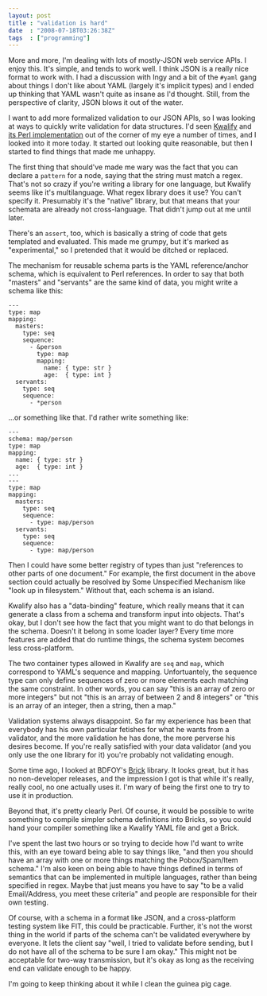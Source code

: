 ```yaml
---
layout: post
title : "validation is hard"
date  : "2008-07-18T03:26:38Z"
tags  : ["programming"]
---
```

More and more, I'm dealing with lots of mostly-JSON web service APIs.  I enjoy
this.  It's simple, and tends to work well.  I think JSON is a really nice
format to work with.  I had a discussion with Ingy and a bit of the `#yaml`
gang about things I don't like about YAML (largely it's implicit types) and I
ended up thinking that YAML wasn't quite as insane as I'd thought.  Still, from
the perspective of clarity, JSON blows it out of the water.

I want to add more formalized validation to our JSON APIs, so I was looking at
ways to quickly write validation for data structures.  I'd seen
[Kwalify](http://www.kuwata-lab.com/kwalify/) and [its Perl
implementation](http://search.cpan.org/dist/Kwalify) out of the corner of my
eye a number of times, and I looked into it more today.  It started out looking
quite reasonable, but then I started to find things that made me unhappy.

The first thing that should've made me wary was the fact that you can declare a
`pattern` for a node, saying that the string must match a regex.  That's not so
crazy if you're writing a library for one language, but Kwalify seems like it's
multilanguage.  What regex library does it use?  You can't specify it.
Presumably it's the "native" library, but that means that your schemata are
already not cross-language.  That didn't jump out at me until later.

There's an `assert`, too, which is basically a string of code that gets
templated and evaluated.  This made me grumpy, but it's marked as
"experimental," so I pretended that it would be ditched or replaced.

The mechanism for reusable schema parts is the YAML reference/anchor schema,
which is equivalent to Perl references.  In order to say that both "masters"
and "servants" are the same kind of data, you might write a schema like this:

    ---
    type: map
    mapping:
      masters:
        type: seq
        sequence:
          - &person
            type: map
            mapping:
              name: { type: str }
              age:  { type: int }
      servants:
        type: seq
        sequence:
          - *person

...or something like that.  I'd rather write something like:

    ---
    schema: map/person
    type: map
    mapping:
      name: { type: str }
      age:  { type: int }
    ...
    ---
    type: map
    mapping:
      masters:
        type: seq
        sequence:
          - type: map/person
      servants:
        type: seq
        sequence:
          - type: map/person

Then I could have some better registry of types than just "references to other
parts of one document."  For example, the first document in the above section
could actually be resolved by Some Unspecified Mechanism like "look up in
filesystem."  Without that, each schema is an island.

Kwalify also has a "data-binding" feature, which really means that it can
generate a class from a schema and transform input into objects.  That's okay,
but I don't see how the fact that you might want to do that belongs in the
schema.  Doesn't it belong in some loader layer?  Every time more features are
added that do runtime things, the schema system becomes less cross-platform.

The two container types allowed in Kwalify are `seq` and `map`, which
correspond to YAML's sequence and mapping.  Unfortuantely, the sequence type
can only define sequences of zero or more elements each matching the same
constraint.  In other words, you can say "this is an array of zero or more
integers" but not "this is an array of between 2 and 8 integers" or "this is an
array of an integer, then a string, then a map."

Validation systems always disappoint.  So far my experience has been that
everybody has his own particular fetishes for what he wants from a validator,
and the more validation he has done, the more perverse his desires become.  If
you're really satisfied with your data validator (and you only use the one
library for it) you're probably not validating enough.

Some time ago, I looked at BDFOY's [Brick](http://search.cpan.org/dist/Brick)
library.  It looks great, but it has no non-developer releases, and the
impression I got is that while it's really, really cool, no one actually uses
it.  I'm wary of being the first one to try to use it in production.

Beyond that, it's pretty clearly Perl.  Of course, it would be possible to
write something to compile simpler schema definitions into Bricks, so you could
hand your compiler something like a Kwalify YAML file and get a Brick.

I've spent the last two hours or so trying to decide how I'd want to write
this, with an eye toward being able to say things like, "and then you should
have an array with one or more things matching the Pobox/Spam/Item schema."
I'm also keen on being able to have things defined in terms of semantics that
can be implemented in multiple languages, rather than being specified in regex.
Maybe that just means you have to say "to be a valid Email/Address, you meet
these criteria" and people are responsible for their own testing.

Of course, with a schema in a format like JSON, and a cross-platform testing
system like FIT, this could be practicable.  Further, it's not the worst thing
in the world if parts of the schema can't be validated everywhere by everyone.
It lets the client say "well, I tried to validate before sending, but I do not
have all of the schema to be sure I am okay."  This might not be acceptable
for two-way transmission, but it's okay as long as the receiving end can
validate enough to be happy.

I'm going to keep thinking about it while I clean the guinea pig cage.

